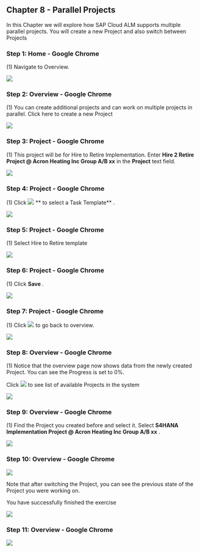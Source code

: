 ﻿## Chapter 8 \- Parallel Projects 

In this Chapter we will explore how SAP Cloud ALM supports multiple parallel projects. You will create a new Project and also switch between Projects



### Step 1: Home - Google Chrome



\(1\) Navigate to Overview.

![](Markdown_files/img_0.png)



### Step 2: Overview - Google Chrome



\(1\) You can create additional projects and can work on multiple projects in parallel. Click here to create a new Project

 

![](Markdown_files/img_000.png)



### Step 3: Project - Google Chrome



\(1\) This project will be for Hire to Retire Implementation. Enter  **Hire 2 Retire Project &#64; Acron Heating Inc Group A/B xx**  in the  **Project**  text field.

![](Markdown_files/img_001.png)



### Step 4: Project - Google Chrome



\(1\) Click  ![](Markdown_files/fieldicon.png) ** to select a Task Template** .

![](Markdown_files/img_002.png)



### Step 5: Project - Google Chrome



\(1\) Select Hire to Retire template

![](Markdown_files/img_003.png)



### Step 6: Project - Google Chrome



\(1\) Click  **Save** .

![](Markdown_files/img_004.png)



### Step 7: Project - Google Chrome



\(1\) Click  ![](Markdown_files/fieldicon_17.png) to go back to overview.

![](Markdown_files/img_005.png)



### Step 8: Overview - Google Chrome



\(1\) Notice that the overview page now shows data from the newly created Project. You can see the Progress is set to 0%. 

Click  ![](Markdown_files/fieldicon00.png)  to see list of available Projects in the system

![](Markdown_files/img_006.png)



### Step 9: Overview - Google Chrome



\(1\) Find the Project you created before and select it. Select  **S4HANA Implementation Project &#64; Acron Heating Inc Group A/B xx**  .

![](Markdown_files/img_007.png)



### Step 10: Overview - Google Chrome



![](Markdown_files/info_word.png)

​Note that after switching the Project, you can see the previous state of the Project you were working on.

 

You have successfully finished the exercise

 



 

![](Markdown_files/img_008.png)



### Step 11: Overview - Google Chrome



![](Markdown_files/img_009.png)



